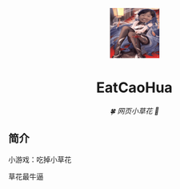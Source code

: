 <p align="center">
  <a href="https://frozenyears.github.io/CaoHuaNB/"><img src="https://github.com/FrozenYears/CaoHuaNB/blob/main/static/image/ClickAfter.png?raw=true" width="100" height="100" alt="EatKano"></a>
</p>
<div align="center">

# EatCaoHua

_🍀 网页小草花 🌸_

</div>


## 简介

小游戏：吃掉小草花

草花最牛逼
